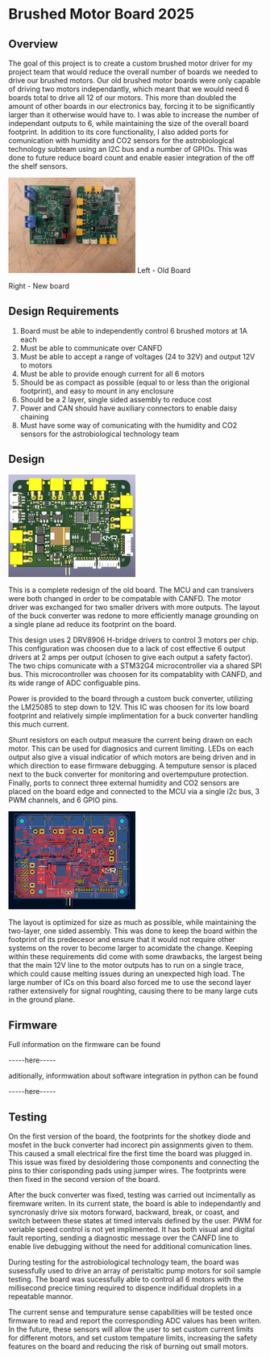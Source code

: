 # Brushed Motor Board 2025 #

## Overview ##

The goal of this project is to create a custom brushed motor driver for my project team that would reduce the 
overall number of boards we needed to drive our brushed motors. Our old brushed motor boards were only capable 
of driving two motors independantly, which meant that we would need 6 boards total to drive all 12 of our motors.
This more than doubled the amount of other boards in our electronics bay, forcing it to be significantly larger
than it otherwise would have to. I was able to increase the number of independant outputs to 6, while maintaining
the size of the overall board footprint. In addition to its core functionality, I also added ports for comunication 
with humidity and CO2 sensors for the astrobiological technology subteam using an I2C bus and a number of GPIOs. 
This was done to future reduce board count and enable easier integration of the off the shelf sensors.

<img src="/images/Old_vs_new_BDC.jpg"  width="50%" />
Left - Old Board        

Right - New board

## Design Requirements ##

<ol>
    <li>Board must be able to independently control 6 brushed motors at 1A each</li>
    <li>Must be able to communicate over CANFD</li>
    <li>Must be able to accept a range of voltages (24 to 32V) and output 12V to motors</li>
    <li>Must be able to provide enough current for all 6 motors</li>
    <li>Should be as compact as possible (equal to or less than the origional footprint), and easy to mount in any enclosure</li>
    <li>Should be a 2 layer, single sided assembly to reduce cost</li>
    <li>Power and CAN should have auxiliary connectors to enable daisy chaining</li>
    <li>Must have some way of comunicating with the humidity and CO2 sensors for the astrobiological technology team</li>
</ol>

## Design ##

<img src="/images/BDC Board.png"  width="50%" />

This is a complete redesign of the old board. The MCU and can transivers were both changed in order to be 
compatable with CANFD. The motor driver was exchanged for two smaller drivers with more outputs. The layout 
of the buck converter was redone to more efficiently manage grounding on a single plane ad reduce its footprint
on the board. 

This design uses 2 DRV8906 H-bridge drivers to control 3 motors per chip. This configuration was choosen due
to a lack of cost effective 6 output drivers at 2 amps per output (chosen to give each output a safety factor).
The two chips comunicate with a STM32G4 microcontroller via a shared SPI bus. This microcontroller was choosen 
for its compatablity with CANFD, and its wide range of ADC configuable pins. 

Power is provided to the board through a custom buck converter, utilizing the LM25085 to step down to 12V. This
IC was choosen for its low board footprint and relatively simple implimentation for a buck converter handling 
this much current. 

Shunt resistors on each output measure the current being drawn on each motor. This can be used for diagnosics and 
current limiting. LEDs on each output also give a visual indicatior of which motors are being driven and in which 
direction to ease firmware debugging. A temputure sensor is placed next to the buck converter for monitoring and 
overtemputure protection. Finally, ports to connect three external humidity and CO2 sensors are placed on the board
edge and connected to the MCU via a single i2c bus, 3 PWM channels, and 6 GPIO pins.

<img src="/images/Screenshot 2025-04-02 080753.png"  width="50%" />

The layout is optimized for size as much as possible, while maintaining the two-layer, one sided assembly. This was
done to keep the board within the footprint of its predecesor and ensure that it would not require other systems on 
the rover to become larger to acomidate the change. Keeping within these requirements did come with some drawbacks, 
the largest being that the main 12V line to the motor outputs has to run on a single trace, which could cause melting 
issues during an unexpected high load. The large number of ICs on this board also forced me to use the second layer 
rather extensively for signal roughting, causing there to be many large cuts in the ground plane.

## Firmware ##

Full information on the firmware can be found 

-----here-----

aditionally, informwation about software integration in python can be found 

-----here-----

## Testing ## 

On the first version of the board, the footprints for the shotkey diode and mosfet in the buck converter had incorect 
pin assignments given to them. This caused a small electrical fire the first time the board was plugged in. This issue
was fixed by desioldering those components and connecting the pins to thier corisponding pads using jumper wires. 
The footprints were then fixed in the second version of the board.

After the buck converter was fixed, testing was carried out incimentally as firemware writen. In its current state, the 
board is able to independantly and syncronasly drive six motors forward, backward, break, or coast, and switch between 
these states at timed intervals defined by the user. PWM for veriable speed control is not yet implimented. It has both 
visual and digital fault reporting, sending a diagnostic message over the CANFD line to enable live debugging without the 
need for additional comunication lines. 

During testing for the astrobiological technology team, the board was susessfully used to drive an array of peristaltic 
pump motors for soil sample testing. The board was sucessfully able to control all 6 motors with the millisecond precice 
timing required to dispence indifidual droplets in a repeatable mannor. 

The current sense and tempurature sense capabilities will be tested once firmware to read and report the corresponding ADC
values has been writen. In the future, these sensors will allow the user to set custom current limits for different motors,
and set custom tempature limits, increasing the safety features on the board and reducing the risk of burning out small motors.








